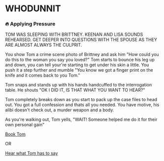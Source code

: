 # WHODUNNIT

### 🔥 Applying Pressure 

TOM WAS SLEEPING WITH BRITTNEY. KEENAN AND LISA SOUNDS REHEARSED. GET DEEPER INTO QUESTIONS WITH THE SPOUSE AS THEY ARE ALMOST ALWAYS THE CULPRIT.

You show Tom a crime scene photo of Brittney and ask him "How could you do this to the woman you say you loved?" Tom starts to bounce his leg up and down, you can tell your're starting to get under his skin a little. You push it a step further and mumble "You know we got a finger print on the knife and it comes back to you Tom."

Tom snaps and stands up with his hands handcuffed to the interrogation table. He shouts "OK I DID IT, IS THAT WHAT YOU WANT TO HEAR?" 

Tom completely breaks down as you start to pack up the case files to head out. You got a full confession and thats all you needed. You have motive, his alibi doesn't check out, a murder weapon and a body. 

As you're walking out, Tom yells, "WAIT! Someone helped me do it for their own personal gain"

[Book Tom](./scene5B.md)

OR 

[Hear what Tom has to say](./scene5C.md)